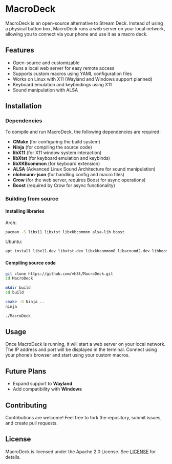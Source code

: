 # MacroDeck

MacroDeck is an open-source alternative to Stream Deck. Instead of using a physical button box, MacroDeck runs a web server on your local network, allowing you to connect via your phone and use it as a macro deck.

## Features
- Open-source and customizable
- Runs a local web server for easy remote access
- Supports custom macros using YAML configuration files
- Works on Linux with X11 (Wayland and Windows support planned)
- Keyboard emulation and keybindings using X11
- Sound manipulation with ALSA

## Installation
### Dependencies
To compile and run MacroDeck, the following dependencies are required:

- **CMake** (for configuring the build system)
- **Ninja** (for compiling the source code)
- **libX11** (for X11 window system interaction)
- **libXtst** (for keyboard emulation and keybinds)
- **libXKBcommon** (for keyboard extension)
- **ALSA** (Advanced Linux Sound Architecture for sound manipulation)
- **nlohmann-json** (for handling config and macro files)
- **Crow** (for the web server, requires Boost for async operations)
- **Boost** (required by Crow for async functionality)

### Building from source
#### Installing libraries

Arch:
```sh
pacman -S libx11 libxtst libxkbcommon alsa-lib boost
```

Ubuntu:
```sh 
apt install libx11-dev libxtst-dev libxkbcommon0 libacound2-dev libboost-all-dev
```

#### Compiling source code
```sh
git clone https://github.com/vh8t/MacroDeck.git
cd MacroDeck

mkdir build
cd build

cmake -G Ninja ..
ninja

./MacroDeck
```

## Usage
Once MacroDeck is running, it will start a web server on your local network. The IP address and port will be displayed in the terminal. Connect using your phone’s browser and start using your custom macros.

## Future Plans
- Expand support to **Wayland**
- Add compatibility with **Windows**

## Contributing
Contributions are welcome! Feel free to fork the repository, submit issues, and create pull requests.

## License
MacroDeck is licensed under the Apache 2.0 License. See [LICENSE](LICENSE) for details.

